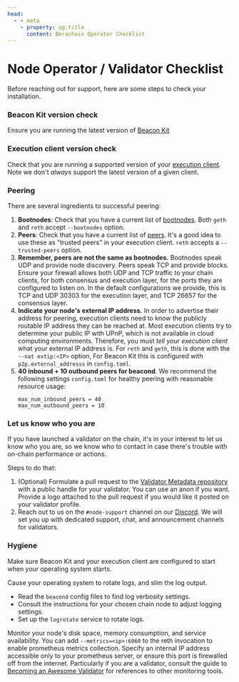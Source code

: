 ```yaml
---
head:
  - - meta
    - property: og:title
      content: Berachain Operator Checklist
---
```


# Node Operator / Validator Checklist

Before reaching out for support, here are some steps to check your installation.

### Beacon Kit version check

Ensure you are running the latest version of [Beacon Kit](https://github.com/berachain/beacon-kit)

### Execution client version check

Check that you are running a supported version of your [execution client](/nodes/evm-execution). Note we don't _always_ support the latest version of a given client.

### Peering

There are several ingredients to successful peering:

1. **Bootnodes**: Check that you have a current list of [bootnodes](https://github.com/berachain/beacon-kit/blob/main/testing/networks/80094/el-bootnodes.txt). Both `geth` and `reth` accept `--bootnodes` option.
2. **Peers**: Check that you have a current list of [peers](https://github.com/berachain/beacon-kit/blob/main/testing/networks/80094/el-peers.txt). It's a good idea to use these as "trusted peers" in your execution client. `reth` accepts a `--trusted-peers` option.
3. **Remember, peers are not the same as bootnodes.** Bootnodes speak UDP and provide node discovery. Peers speak TCP and provide blocks. Ensure your firewall allows both UDP and TCP traffic to your chain clients, for both consensus and execution layer, for the ports they are configured to listen on. In the default configurations we provide, this is TCP and UDP 30303 for the execution layer, and TCP 26657 for the consensus layer.
4. **Indicate your node's external IP address.** In order to advertise their address for peering, execution clients need to know the publicly routable IP address they can be reached at. Most execution clients try to determine your public IP with UPnP, which is not available in cloud computing environments. Therefore, you must _tell your execution client_ what your external IP address is. For `reth` and `geth`, this is done with the `--nat extip:<IP>` option, For Beacon Kit this is configured with `p2p.external_addresss` in `config.toml`.
5. **40 inbound + 10 outbound peers for beacond**.  We recommend the following settings `config.toml` for healthy peering with reasonable resource usage:
    ```
    max_num_inbound_peers = 40
    max_num_outbound_peers = 10
    ```
### Let us know who you are

If you have launched a validator on the chain, it's in your interest to let us know who you are, so we know who to contact in case there's trouble with on-chain performance or actions.

Steps to do that:

1. (Optional) Formulate a pull request to the [Validator Metadata repository](https://github.com/berachain/metadata) with a public handle for your validator. You can use an anon if you want. Provide a logo attached to the pull request if you would like it posted on your validator profile.
2. Reach out to us on the `#node-support` channel on our [Discord](https://github.com/berachain). We will set you up with dedicated support, chat, and announcement channels for validators.

### Hygiene

Make sure Beacon Kit and your execution client are configured to start when your operating system starts.

Cause your operating system to rotate logs, and slim the log output.

- Read the `beacond` config files to find log verbosity settings.
- Consult the instructions for your chosen chain node to adjust logging settings.
- Set up the `logrotate` service to rotate logs.

Monitor your node's disk space, memory consumption, and service availability. You can add `--metrics=<ip>:6060` to the reth invocation to enable prometheus metrics collection. Specify an internal IP address accessible only to your prometheus server, or ensure this port is firewalled off from the internet.
Particularly if you are a validator, consult the guide to [Becoming an Awesome Validator](https://github.com/chuck-bear/awesome-berachain-validators/tree/main) for references to other monitoring tools.
